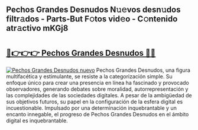 ## Pechos Grandes Desnudos N𝚞𝚎vos desn𝚞dos filtr𝚊dos - Parts-But F𝚘tos vid𝚎o - C𝚘ntenido atr𝚊ctivo mKGj8

# <h2><a href="http://mbb0z0.tromn.icu/?c=Pechos+Grandes+Desnudos">🔗👉👉👉 Pechos Grandes Desnudos 🔗🔗</a></h2>

[![Pechos Grandes Desnudos nuevo](https://i.imgur.com/pEAQMta.gif)](http://mbb0z0.tromn.icu/?c=Pechos+Grandes+Desnudos)
Pechos Grandes Desnudos, una figura multifacética y estimulante, se resiste a la categorización simple. Su enfoque único para crear una presencia en línea ha fascinado y provocado observadores, generando debates sobre moralidad, autorrepresentación y las complejidades de las sociedades digitales. A pesar de la ambigüedad de sus objetivos futuros, su papel en la configuración de la esfera digital es incuestionable. Impulsado por una determinación inquebrantable y un encanto innegable, el progreso de Pechos Grandes Desnudos en el ámbito digital es inquebrantable.

